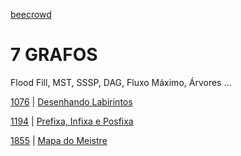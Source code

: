 [beecrowd](https://www.beecrowd.com.br/)

# 7 GRAFOS

Flood Fill, MST, SSSP, DAG, Fluxo Máximo, Árvores ...

[1076](/GRAFOS/1076/) | [Desenhando Labirintos](https://www.beecrowd.com.br/repository/UOJ_1076.html)

[1194](/GRAFOS/1194/) | [Prefixa, Infixa e Posfixa](https://www.beecrowd.com.br/repository/UOJ_1194.html)

[1855](/GRAFOS/1855/) | [Mapa do Meistre](https://www.beecrowd.com.br/repository/UOJ_1855.html)

